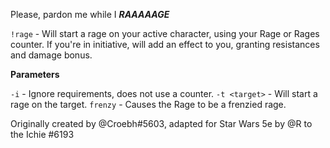 Please, pardon me while I ***RAAAAAGE***

`!rage` - Will start a rage on your active character, using your Rage or Rages counter. If you're in initiative, will add an effect to you, granting resistances and damage bonus.

**Parameters**

`-i` - Ignore requirements, does not use a counter.
`-t <target>` - Will start a rage on the target.
`frenzy` - Causes the Rage to be a frenzied rage.

Originally created by @Croebh#5603, adapted for Star Wars 5e by @R to the Ichie #6193
